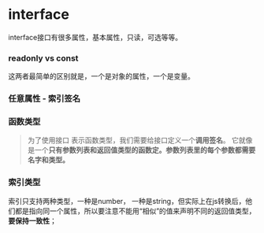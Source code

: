 # interface

interface接口有很多属性，基本属性，只读，可选等等。

### readonly vs const

这两者最简单的区别就是，一个是对象的属性，一个是变量。

### 任意属性 - 索引签名


### 函数类型

> 为了使用接口 表示函数类型，我们需要给接口定义一个**调用签名**。 它就像是一个**只有参数列表和返回值类型的函数定。参数列表里的每个参数都需要名字和类型。**

### 索引类型

索引只支持两种类型，一种是number， 一种是string，但实际上在js转换后，他们都是指向同一个属性，所以要注意不能用“相似”的值来声明不同的返回值类型，**要保持一致性**；
